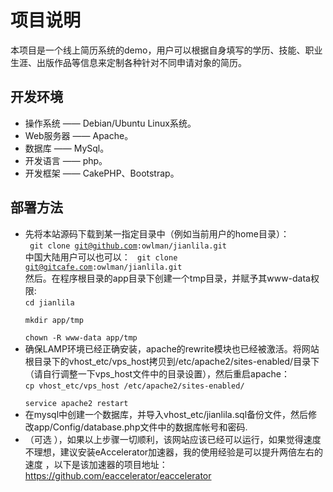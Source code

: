 项目说明
====== 
本项目是一个线上简历系统的demo，用户可以根据自身填写的学历、技能、职业生涯、出版作品等信息来定制各种针对不同申请对象的简历。

开发环境
------
+ 操作系统      —— Debian/Ubuntu Linux系统。
+ Web服务器 —— Apache。
+ 数据库         —— MySql。
+ 开发语言     —— php。
+ 开发框架     —— CakePHP、Bootstrap。

部署方法
------ 
+ 先将本站源码下载到某一指定目录中（例如当前用户的home目录）：  
	<code> git clone git@github.com:owlman/jianlila.git</code>  
	中国大陆用户可以也可以：
	<code> git clone git@gitcafe.com:owlman/jianlila.git</code>  
	然后。在程序根目录的app目录下创建一个tmp目录，并赋予其www-data权限:  
	<code>cd jianlila  
	    mkdir app/tmp  
	    chown -R www-data app/tmp
	</code>
+ 确保LAMP环境已经正确安装，apache的rewrite模块也已经被激活。将网站根目录下的vhost_etc/vps_host拷贝到/etc/apache2/sites-enabled/目录下（请自行调整一下vps_host文件中的目录设置），然后重启apache：  
	<code>cp vhost_etc/vps_host /etc/apache2/sites-enabled/  
		service apache2 restart
	</code>		
+ 在mysql中创建一个数据库，并导入vhost_etc/jianlila.sql备份文件，然后修改app/Config/database.php文件中的数据库帐号和密码.
+ （可选 ），如果以上步骤一切顺利，该网站应该已经可以运行，如果觉得速度不理想，建议安装eAccelerator加速器，我的使用经验是可以提升两倍左右的速度 ，以下是该加速器的项目地址：
https://github.com/eaccelerator/eaccelerator
